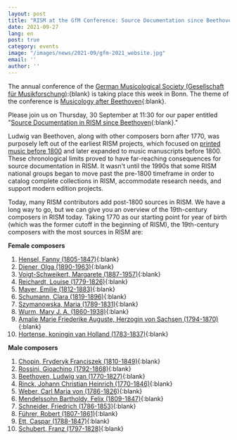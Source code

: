```yaml
---
layout: post
title: "RISM at the GfM Conference: Source Documentation since Beethoven"
date: 2021-09-27
lang: en
post: true
category: events
image: "/images/news/2021-09/gfm-2021_website.jpg"
email: ''
author: ''
---
```


The annual conference of the [German Musicological Society (Gesellschaft für Musikforschung)](https://www.musikforschung.de/):{blank} is taking place this week in Bonn. The theme of the conference is [Musicology after Beethoven](https://www.gfm2020.uni-bonn.de/startseite){:blank}.  

Please join us on Thursday, 30 September at 11:30 for our paper entitled "[Source Documentation in RISM since Beethoven](https://www.gfm2020.uni-bonn.de/programm){:blank}."  

Ludwig van Beethoven, along with other composers born after 1770, was purposely left out of the earliest RISM projects, which focused on [printed music before 1800](/publications.html#series-a-inventories-of-musical-sources) and later expanded to music manuscripts before 1800. These chronological limits proved to have far-reaching consequences for source documentation in RISM. It wasn't until the 1990s that some RISM national groups began to move past the pre-1800 timeframe in order to catalog complete collections in RISM, accommodate research needs, and support modern edition projects.  

Today, many RISM contributors add post-1800 sources in RISM. We have a long way to go, but we can give you an overview of the 19th-century composers in RISM today. Taking 1770 as our starting point for year of birth (which was the former cutoff in the beginning of RISM), the 19th-century composers with the most sources in RISM are:  

**Female composers**  
1. [Hensel, Fanny (1805-1847)](https://opac.rism.info/metaopac/perma.do;jsessionid=92FC040823A335C5EE51E8B78F499813.touch02?v=rism&q=-1%3d%22pe72637%22){:blank}  
2. [Diener, Olga (1890-1963)](https://opac.rism.info/metaopac/perma.do;jsessionid=92FC040823A335C5EE51E8B78F499813.touch02?v=rism&q=-1%3d%22pe30081175%22){:blank}    
3. [Voigt-Schweikert, Margarete (1887-1957)](https://opac.rism.info/metaopac/perma.do;jsessionid=92FC040823A335C5EE51E8B78F499813.touch02?v=rism&q=-1%3d%22pe30074866%22){:blank}  
4. [Reichardt, Louise (1779-1826)](https://opac.rism.info/metaopac/perma.do;jsessionid=92FC040823A335C5EE51E8B78F499813.touch02?v=rism&q=-1%3d%22pe40142%22){:blank}   
5. [Mayer, Emilie (1812-1883)](https://opac.rism.info/metaopac/perma.do;jsessionid=92FC040823A335C5EE51E8B78F499813.touch02?v=rism&q=-1%3d%22pe30000776%22){:blank}   
6. [Schumann, Clara (1819-1896)](https://opac.rism.info/metaopac/perma.do;jsessionid=92FC040823A335C5EE51E8B78F499813.touch02?v=rism&q=-1%3d%22pe130342%22){:blank}   
7. [Szymanowska, Maria (1789-1831)](https://opac.rism.info/metaopac/perma.do;jsessionid=92FC040823A335C5EE51E8B78F499813.touch02?v=rism&q=-1%3d%22pe140138%22){:blank}  
8. [Wurm, Mary J. A. (1860-1938)](https://opac.rism.info/metaopac/perma.do;jsessionid=92FC040823A335C5EE51E8B78F499813.touch02?v=rism&q=-1%3d%22pe30008589%22){:blank}     
9. [Amalie Marie Friederike Auguste, Herzogin von Sachsen (1794-1870)](https://opac.rism.info/metaopac/perma.do;jsessionid=92FC040823A335C5EE51E8B78F499813.touch02?v=rism&q=-1%3d%22pe68965%22){:blank}  
10. [Hortense, koningin van Holland (1783-1837)](https://opac.rism.info/metaopac/perma.do;jsessionid=92FC040823A335C5EE51E8B78F499813.touch02?v=rism&q=-1%3d%22pe30001566%22){:blank}

**Male composers**  
1. [Chopin, Fryderyk Franciszek (1810-1849)](https://opac.rism.info/metaopac/perma.do;jsessionid=92FC040823A335C5EE51E8B78F499813.touch02?v=rism&q=-1%3d%22pe51160%22){:blank}  
2. [Rossini, Gioachino (1792-1868)](https://opac.rism.info/metaopac/perma.do;jsessionid=92FC040823A335C5EE51E8B78F499813.touch02?v=rism&q=-1%3d%22pe63766%22){:blank}   	 
3. [Beethoven, Ludwig van (1770-1827)](https://opac.rism.info/metaopac/perma.do;jsessionid=92FC040823A335C5EE51E8B78F499813.touch02?v=rism&q=-1%3d%22pe11035%22){:blank}
4. [Rinck, Johann Christian Heinrich (1770-1846)](https://opac.rism.info/metaopac/perma.do;jsessionid=92FC040823A335C5EE51E8B78F499813.touch02?v=rism&q=-1%3d%22pe55399%22){:blank}  
5. [Weber, Carl Maria von (1786-1826)](https://opac.rism.info/metaopac/perma.do;jsessionid=92FC040823A335C5EE51E8B78F499813.touch02?v=rism&q=-1%3d%22pe117485%22){:blank}  
6. [Mendelssohn Bartholdy, Felix (1809-1847)](https://opac.rism.info/metaopac/perma.do;jsessionid=92FC040823A335C5EE51E8B78F499813.touch02?v=rism&q=-1%3d%22pe88790%22){:blank}  
7. [Schneider, Friedrich (1786-1853)](https://opac.rism.info/metaopac/perma.do;jsessionid=92FC040823A335C5EE51E8B78F499813.touch02?v=rism&q=-1%3d%22pe83138%22){:blank}  
8. [Führer, Robert (1807-1861)](https://opac.rism.info/metaopac/perma.do;jsessionid=92FC040823A335C5EE51E8B78F499813.touch02?v=rism&q=-1%3d%22pe30001170%22){:blank}    
9. [Ett, Caspar (1788-1847)](https://opac.rism.info/metaopac/perma.do;jsessionid=92FC040823A335C5EE51E8B78F499813.touch02?v=rism&q=-1%3d%22pe59061%22){:blank}   
10. [Schubert, Franz  (1797-1828)](https://opac.rism.info/metaopac/perma.do;jsessionid=92FC040823A335C5EE51E8B78F499813.touch02?v=rism&q=-1%3d%22pe111603%22){:blank}
